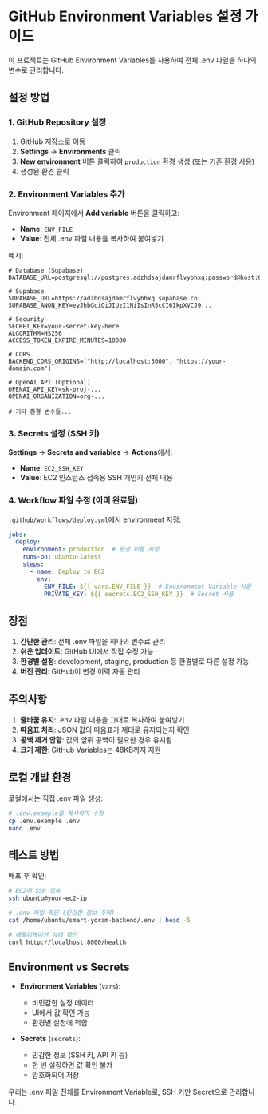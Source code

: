 # GitHub Environment Variables 설정 가이드

이 프로젝트는 GitHub Environment Variables를 사용하여 전체 .env 파일을 하나의 변수로 관리합니다.

## 설정 방법

### 1. GitHub Repository 설정

1. GitHub 저장소로 이동
2. **Settings** → **Environments** 클릭
3. **New environment** 버튼 클릭하여 `production` 환경 생성 (또는 기존 환경 사용)
4. 생성된 환경 클릭

### 2. Environment Variables 추가

Environment 페이지에서 **Add variable** 버튼을 클릭하고:

- **Name**: `ENV_FILE`
- **Value**: 전체 .env 파일 내용을 복사하여 붙여넣기

예시:
```
# Database (Supabase)
DATABASE_URL=postgresql://postgres.adzhdsajdamrflvybhxq:password@host:6543/postgres

# Supabase
SUPABASE_URL=https://adzhdsajdamrflvybhxq.supabase.co
SUPABASE_ANON_KEY=eyJhbGciOiJIUzI1NiIsInR5cCI6IkpXVCJ9...

# Security
SECRET_KEY=your-secret-key-here
ALGORITHM=HS256
ACCESS_TOKEN_EXPIRE_MINUTES=10080

# CORS
BACKEND_CORS_ORIGINS=["http://localhost:3000", "https://your-domain.com"]

# OpenAI API (Optional)
OPENAI_API_KEY=sk-proj-...
OPENAI_ORGANIZATION=org-...

# 기타 환경 변수들...
```

### 3. Secrets 설정 (SSH 키)

**Settings** → **Secrets and variables** → **Actions**에서:

- **Name**: `EC2_SSH_KEY`
- **Value**: EC2 인스턴스 접속용 SSH 개인키 전체 내용

### 4. Workflow 파일 수정 (이미 완료됨)

`.github/workflows/deploy.yml`에서 environment 지정:

```yaml
jobs:
  deploy:
    environment: production  # 환경 이름 지정
    runs-on: ubuntu-latest
    steps:
      - name: Deploy to EC2
        env:
          ENV_FILE: ${{ vars.ENV_FILE }}  # Environment Variable 사용
          PRIVATE_KEY: ${{ secrets.EC2_SSH_KEY }}  # Secret 사용
```

## 장점

1. **간단한 관리**: 전체 .env 파일을 하나의 변수로 관리
2. **쉬운 업데이트**: GitHub UI에서 직접 수정 가능
3. **환경별 설정**: development, staging, production 등 환경별로 다른 설정 가능
4. **버전 관리**: GitHub이 변경 이력 자동 관리

## 주의사항

1. **줄바꿈 유지**: .env 파일 내용을 그대로 복사하여 붙여넣기
2. **따옴표 처리**: JSON 값의 따옴표가 제대로 유지되는지 확인
3. **공백 제거 안함**: 값의 앞뒤 공백이 필요한 경우 유지됨
4. **크기 제한**: GitHub Variables는 48KB까지 지원

## 로컬 개발 환경

로컬에서는 직접 .env 파일 생성:

```bash
# .env.example을 복사하여 수정
cp .env.example .env
nano .env
```

## 테스트 방법

배포 후 확인:
```bash
# EC2에 SSH 접속
ssh ubuntu@your-ec2-ip

# .env 파일 확인 (민감한 정보 주의)
cat /home/ubuntu/smart-yoram-backend/.env | head -5

# 애플리케이션 상태 확인
curl http://localhost:8000/health
```

## Environment vs Secrets

- **Environment Variables** (`vars`): 
  - 비민감한 설정 데이터
  - UI에서 값 확인 가능
  - 환경별 설정에 적합

- **Secrets** (`secrets`):
  - 민감한 정보 (SSH 키, API 키 등)
  - 한 번 설정하면 값 확인 불가
  - 암호화되어 저장

우리는 .env 파일 전체를 Environment Variable로, SSH 키만 Secret으로 관리합니다.